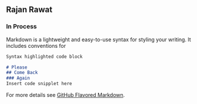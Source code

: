 ## Rajan Rawat

### In Process

Markdown is a lightweight and easy-to-use syntax for styling your writing. It includes conventions for

```markdown
Syntax highlighted code block

# Please
## Come Back
### Again
Insert code snipplet here
```

For more details see [GitHub Flavored Markdown](https://guides.github.com/features/mastering-markdown/).

